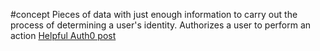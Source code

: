 #concept 
Pieces of data with just enough information to carry out the process of determining a user's identity. Authorizes a user to perform an action
[Helpful Auth0 post](https://auth0.com/blog/refresh-tokens-what-are-they-and-when-to-use-them/)